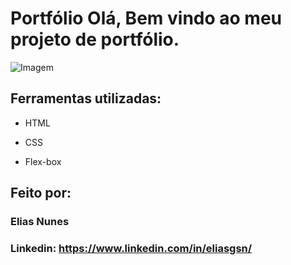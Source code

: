 
# Portfólio Olá, Bem vindo ao meu projeto de portfólio.

![Imagem](https://user-images.githubusercontent.com/66920666/237001470-913ad1d2-b67a-4a7e-ad10-a11d1a1faf9b.jpg)

## Ferramentas utilizadas:

* HTML

* CSS

* Flex-box

## Feito por:

### Elias Nunes

### Linkedin: https://www.linkedin.com/in/eliasgsn/
